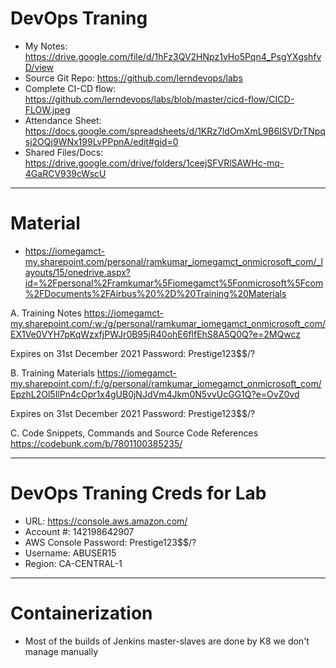 # DevOps Traning

- My Notes: https://drive.google.com/file/d/1hFz3QV2HNpz1vHo5Pqn4_PsgYXgshfvD/view
- Source Git Repo: https://github.com/lerndevops/labs
- Complete CI-CD flow: https://github.com/lerndevops/labs/blob/master/cicd-flow/CICD-FLOW.jpeg
- Attendance Sheet: https://docs.google.com/spreadsheets/d/1KRz7ldOmXmL9B6ISVDrTNpqsj2OQj9WNx199LvPPpnA/edit#gid=0
- Shared Files/Docs: https://drive.google.com/drive/folders/1ceejSFVRlSAWHc-mq-4GaRCV939cWscU

---

# Material

- https://iomegamct-my.sharepoint.com/personal/ramkumar_iomegamct_onmicrosoft_com/_layouts/15/onedrive.aspx?id=%2Fpersonal%2Framkumar%5Fiomegamct%5Fonmicrosoft%5Fcom%2FDocuments%2FAirbus%20%2D%20Training%20Materials

A. Training Notes
https://iomegamct-my.sharepoint.com/:w:/g/personal/ramkumar_iomegamct_onmicrosoft_com/EX1Ve0VYH7pKqWzxfjPWJr0B95jR40ohE6flfEhS8A5Q0Q?e=2MQwcz

Expires on 31st December 2021
Password: Prestige123$$/?

B. Training Materials
https://iomegamct-my.sharepoint.com/:f:/g/personal/ramkumar_iomegamct_onmicrosoft_com/EpzhL2Ol5IlPn4cOpr1x4gUB0jNJdVm4Jkm0N5vvUcGG1Q?e=OvZ0vd

Expires on 31st December 2021
Password: Prestige123$$/?

C. Code Snippets, Commands and Source Code References
https://codebunk.com/b/7801100385235/

---

# DevOps Traning Creds for Lab

- URL: https://console.aws.amazon.com/
- Account #: 142198642907
- AWS Console Password: Prestige123$$/?
- Username: ABUSER15
- Region: CA-CENTRAL-1

---

# Containerization

- Most of the builds of Jenkins master-slaves are done by K8 we don't manage manually

